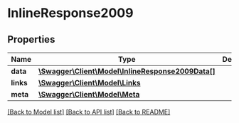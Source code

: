 # InlineResponse2009

## Properties
Name | Type | Description | Notes
------------ | ------------- | ------------- | -------------
**data** | [**\Swagger\Client\Model\InlineResponse2009Data[]**](InlineResponse2009Data.md) |  | [optional] 
**links** | [**\Swagger\Client\Model\Links**](Links.md) |  | [optional] 
**meta** | [**\Swagger\Client\Model\Meta**](Meta.md) |  | [optional] 

[[Back to Model list]](../README.md#documentation-for-models) [[Back to API list]](../README.md#documentation-for-api-endpoints) [[Back to README]](../README.md)

